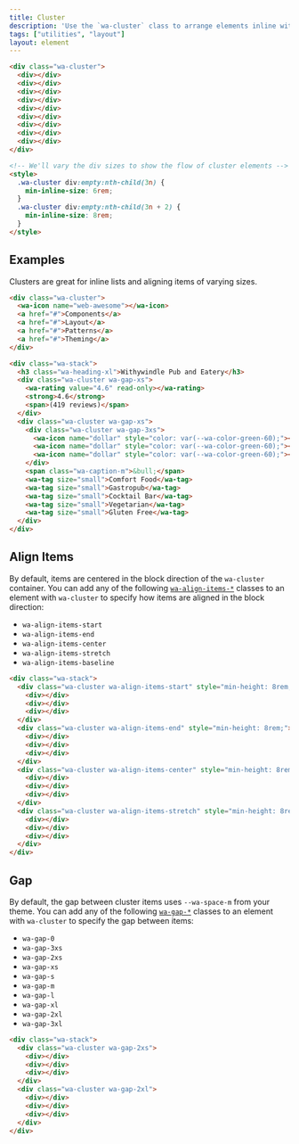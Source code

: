 ```yaml
---
title: Cluster
description: 'Use the `wa-cluster` class to arrange elements inline with even spacing, allowing items to wrap when space is limited.'
tags: ["utilities", "layout"]
layout: element
---
```


<style>
  :is(.wa-flank, .wa-grid, .wa-stack) > [class*='wa-cluster']:has(div:empty) {
    border: var(--wa-border-width-s) dashed var(--wa-color-neutral-border-normal);
    border-radius: var(--wa-border-radius-m);
    padding: var(--wa-space-s);
  }

  [class*='wa-cluster'] div:empty {
    background-color: var(--wa-color-indigo-60);
    border-radius: var(--wa-border-radius-s);
    min-block-size: 4rem;
    min-inline-size: 4rem;
  }
</style>

```html {.example}
<div class="wa-cluster">
  <div></div>
  <div></div>
  <div></div>
  <div></div>
  <div></div>
  <div></div>
  <div></div>
  <div></div>
  <div></div>
</div>

<!-- We'll vary the div sizes to show the flow of cluster elements -->
<style>
  .wa-cluster div:empty:nth-child(3n) {
    min-inline-size: 6rem;
  }
  .wa-cluster div:empty:nth-child(3n + 2) {
    min-inline-size: 8rem;
  }
</style>
```

## Examples

Clusters are great for inline lists and aligning items of varying sizes.

```html {.example}
<div class="wa-cluster">
  <wa-icon name="web-awesome"></wa-icon>
  <a href="#">Components</a>
  <a href="#">Layout</a>
  <a href="#">Patterns</a>
  <a href="#">Theming</a>
</div>
```

```html {.example}
<div class="wa-stack">
  <h3 class="wa-heading-xl">Withywindle Pub and Eatery</h3>
  <div class="wa-cluster wa-gap-xs">
    <wa-rating value="4.6" read-only></wa-rating>
    <strong>4.6</strong>
    <span>(419 reviews)</span>
  </div>
  <div class="wa-cluster wa-gap-xs">
    <div class="wa-cluster wa-gap-3xs">
      <wa-icon name="dollar" style="color: var(--wa-color-green-60);"></wa-icon>
      <wa-icon name="dollar" style="color: var(--wa-color-green-60);"></wa-icon>
      <wa-icon name="dollar" style="color: var(--wa-color-green-60);"></wa-icon>
    </div>
    <span class="wa-caption-m">&bull;</span>
    <wa-tag size="small">Comfort Food</wa-tag>
    <wa-tag size="small">Gastropub</wa-tag>
    <wa-tag size="small">Cocktail Bar</wa-tag>
    <wa-tag size="small">Vegetarian</wa-tag>
    <wa-tag size="small">Gluten Free</wa-tag>
  </div>
</div>
```

## Align Items

By default, items are centered in the block direction of the `wa-cluster` container. You can add any of the following [`wa-align-items-*`](/docs/style-utilities/align-items) classes to an element with `wa-cluster` to specify how items are aligned in the block direction:
- `wa-align-items-start`
- `wa-align-items-end`
- `wa-align-items-center`
- `wa-align-items-stretch`
- `wa-align-items-baseline`

```html {.example}
<div class="wa-stack">
  <div class="wa-cluster wa-align-items-start" style="min-height: 8rem;">
    <div></div>
    <div></div>
    <div></div>
  </div>
  <div class="wa-cluster wa-align-items-end" style="min-height: 8rem;">
    <div></div>
    <div></div>
    <div></div>
  </div>
  <div class="wa-cluster wa-align-items-center" style="min-height: 8rem;">
    <div></div>
    <div></div>
    <div></div>
  </div>
  <div class="wa-cluster wa-align-items-stretch" style="min-height: 8rem;">
    <div></div>
    <div></div>
    <div></div>
  </div>
</div>
```

## Gap

By default, the gap between cluster items uses `--wa-space-m` from your theme. You can add any of the following [`wa-gap-*`](/docs/style-utilities/gap) classes to an element with `wa-cluster` to specify the gap between items:
- `wa-gap-0`
- `wa-gap-3xs`
- `wa-gap-2xs`
- `wa-gap-xs`
- `wa-gap-s`
- `wa-gap-m`
- `wa-gap-l`
- `wa-gap-xl`
- `wa-gap-2xl`
- `wa-gap-3xl`

```html {.example}
<div class="wa-stack">
  <div class="wa-cluster wa-gap-2xs">
    <div></div>
    <div></div>
    <div></div>
  </div>
  <div class="wa-cluster wa-gap-2xl">
    <div></div>
    <div></div>
    <div></div>
  </div>
</div>
```
